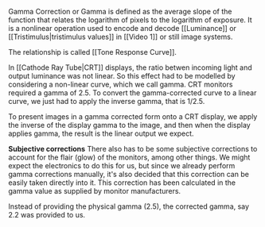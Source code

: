 Gamma Correction or Gamma is defined as the average slope of the function that relates the logarithm of pixels to the logarithm of exposure. It is a nonlinear operation used to encode and decode [[Luminance]] or [[Tristimulus|tristimulus values]] in [[Video 1]] or still image systems.

The relationship is called [[Tone Response Curve]].

In [[Cathode Ray Tube|CRT]] displays, the ratio betwen incoming light and output luminance was not linear. So this effect had to be modelled by considering a non-linear curve, which we call gamma. CRT monitors required a gamma of 2.5. To convert the gamma-corrected curve to a linear curve, we just had to apply the inverse gamma, that is 1/2.5.

To present images in a gamma corrected form onto a CRT display, we apply the inverse of the display gamma to the image, and then when the display applies gamma, the result is the linear output we expect.

**Subjective corrections**
There also has to be some subjective corrections to account for the flair (glow) of the monitors, among other things. We might expect the electronics to do this for us, but since we already perform gamma corrections manually, it's also decided that this correction can be easily taken directly into it. This correction has been calculated in the gamma value as supplied by monitor manufacturers.

Instead of providing the physical gamma (2.5), the corrected gamma, say 2.2 was provided to us.